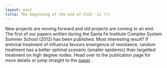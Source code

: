 ```yaml
---
layout: post
title: The beginning of the end of CSSS '12 (?)
---
```


New projects are moving forward and old projects are coming to an end. The first of our papers written during the Santa Fe Institute Complex System Summer School (2012) has been published. Most interesting result? If antiviral treatment of influenza favours emergence of resistance, random treatment has a better optimal scenario (smaller epidemic) than targetted treatment on high degree nodes. Head over to the publication page for more details or jump straight to the
<a href="http://www.ploscompbiol.org/article/info:doi/10.1371/journal.pcbi.1002912" target="_blank" rel="nofollow">paper</a>
.
